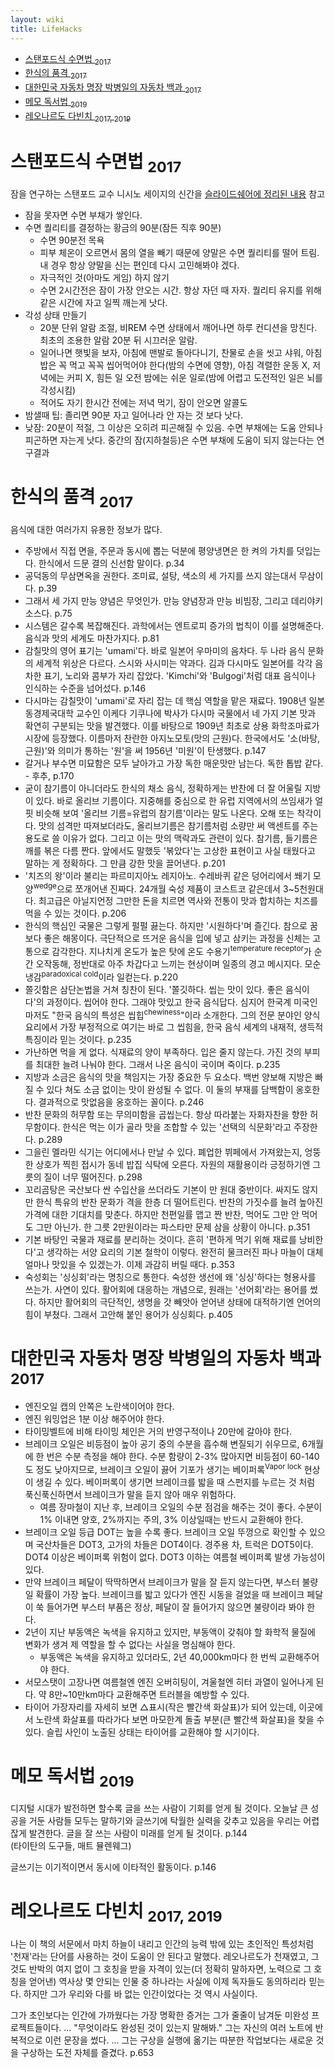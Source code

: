 ```yaml
---
layout: wiki 
title: LifeHacks
---
```


<!-- TOC -->

- [스탠포드식 수면법 <sub>2017</sub>](#스탠포드식-수면법-2017)
- [한식의 품격 <sub>2017</sub>](#한식의-품격-2017)
- [대한민국 자동차 명장 박병일의 자동차 백과 <sub>2017</sub>](#대한민국-자동차-명장-박병일의-자동차-백과-2017)
- [메모 독서법 <sub>2019</sub>](#메모-독서법-2019)
- [레오나르도 다빈치 <sub>2017, 2019</sub>](#레오나르도-다빈치-2017-2019)

<!-- /TOC -->

# 스탠포드식 수면법 <sub>2017</sub>
잠을 연구하는 스탠포드 교수 니시노 세이지의 신간을 [슬라이드쉐어에 정리된 내용](https://www.slideshare.net/ssuser66edbf/ss-83634837) 참고
- 잠을 못자면 수면 부채가 쌓인다.
- 수면 퀄리티를 결정하는 황금의 90분(잠든 직후 90분)
    - 수면 90분전 목욕
    - 피부 체온이 오르면서 몸의 열을 빼기 때문에 양말은 수면 퀄리티를 떨어 트림. 내 경우 항상 양말을 신는 편인데 다시 고민해봐야 겠다.
    - 자극적인 것(아마도 게임) 하지 않기
    - 수면 2시간전은 잠이 가장 안오는 시간. 항상 자던 때 자자. 퀄리티 유지를 위해 같은 시간에 자고 일찍 깨는게 낫다.
- 각성 상태 만들기
    - 20분 단위 알람 조절, 비REM 수면 상태에서 깨어나면 하루 컨디션을 망친다. 최초의 조용한 알람 20분 뒤 시끄러운 알람.
    - 일어나면 햇빛을 보자, 아침에 맨발로 돌아다니기, 찬물로 손을 씻고 샤워, 아침밥은 꼭 먹고 꼭꼭 씹어먹어야 한다(밤의 수면에 영향), 아침 격렬한 운동 X, 저녁에는 커피 X, 힘든 일 오전 밤에는 쉬운 일로(밤에 어렵고 도전적인 일은 뇌를 각성시킴)
    - 적어도 자기 한시간 전에는 저녁 먹기, 잠이 안오면 알콜도
- 밤샐때 팁: 졸리면 90분 자고 일어나라 안 자는 것 보다 낫다.
- 낮잠: 20분이 적절, 그 이상은 오히려 피곤해질 수 있음. 수면 부채에는 도움 안되나 피곤하면 자는게 낫다. 중간의 잠(지하철등)은 수면 부채에 도움이 되지 않는다는 연구결과

# 한식의 품격 <sub>2017</sub>
음식에 대한 여러가지 유용한 정보가 많다.

- 주방에서 직접 면을, 주문과 동시에 뽑는 덕분에 평양냉면은 한 켜의 가치를 덧입는다. 한식에서 드문 결의 신선함 말이다. p.34
- 공덕동의 무삼면옥을 권한다. 조미료, 설탕, 색소의 세 가지를 쓰지 않는대서 무삼이다. p.39
- 그래서 세 가지 만능 양념은 무엇인가. 만능 양념장과 만능 비빔장, 그리고 데리야키 소스다. p.75
- 시스템은 갈수록 복잡해진다. 과학에서는 엔트로피 증가의 법칙이 이를 설명해준다. 음식과 맛의 세계도 마찬가지다. p.81
- 감칠맛의 영어 표기는 'umami'다. 바로 일본어 우마미의 음차다. 두 나라 음식 문화의 세계적 위상은 다르다. 스시와 사시미는 약과다. 김과 다시마도 일본어를 각각 음차한 표기, 노리와 콤부가 자리 잡았다. 'Kimchi'와 'Bulgogi'처럼 대표 음식이나 인식하는 수준을 넘어섰다. p.146
- 다시마는 감칠맛이 'umami'로 자리 잡는 데 핵심 역할을 맡은 재료다. 1908년 일본 동경제국대학 교수인 이케다 기쿠나에 박사가 다시마 국물에서 네 가지 기본 맛과 확연히 구분되는 맛을 발견했다. 이를 바탕으로 1909년 최초로 상용 화학조마료가 시장에 등장했다. 이름마저 찬란한 아지노모토(맛의 근원)다. 한국에서도 '소(바탕, 근원)'와 의미가 통하는 '원'을 써 1956년 '미원'이 탄생했다. p.147
- 갈거나 부수면 미묘함은 모두 날아가고 가장 독한 매운맛만 남는다. 독한 톱밥 같다. - 후추, p.170
- 굳이 참기름이 아니더라도 한식의 채소 음식, 정확하게는 반찬에 더 잘 어울릴 지방이 있다. 바로 올리브 기름이다. 지중해를 중심으로 한 유럽 지역에서의 쓰임새가 얼핏 비슷해 보여 '올리브 기름=유럽의 참기름'이라는 말도 나온다. 오해 또는 착각이다. 맛의 섬격만 따져보더라도, 올리브기름은 참기름처럼 소량만 써 액센트를 주는 용도로 쓸 이유가 없다. 그리고 이는 맛의 맥락과도 관련이 있다. 참기름, 들기름은 깨를 볶은 다름 짠다. 앞에서도 말했듯 '볶았다'는 고상한 표현이고 사실 태웠다고 말하는 게 정확하다. 그 만큼 강한 맛을 끌어낸다. p.201
- '치즈의 왕'이라 불리는 파르미지아노 레지아노. 수레바퀴 같은 덩어리에서 쐐기 모양<sup>wedge</sup>으로 쪼개어낸 진짜다. 24개월 숙성 제품이 코스트코 같은데서 3~5천원대다. 최고급은 아닐지언정 그만한 돈을 치르면 역사와 전통이 맛과 합치하는 치즈를 먹을 수 있는 것이다. p.206
- 한식의 핵심인 국물은 그렇게 펄펄 끓는다. 하지만 '시원하다'며 즐긴다. 참으로 꿈보다 좋은 해몽이다. 극단적으로 뜨거운 음식을 입에 넣고 삼키는 과정을 신체는 고통으로 감각한다. 지나치게 온도가 높은 탓에 온도 수용기<sup>temperature receptor</sup>가 순간 오작동해, 정반대로 아주 차갑다고 느끼는 현상이며 일종의 경고 메시지다. 모순냉감<sup>paradoxical cold</sup>이라 일컫는다. p.220
- 쫄깃함은 삼단논법을 거쳐 칭찬이 된다. '쫄깃하다. 씹는 맛이 있다. 좋은 음식이다'의 과정이다. 씹어야 한다. 그래야 맛있고 한국 음식답다. 심지어 한국계 미국인마저도 "한국 음식의 특성은 씹힙<sup>chewiness</sup>"이라 소개한다. 그의 전문 분야인 양식 요리에서 가장 부정적으로 여기는 바로 그 씹힘을, 한국 음식 세계의 내재적, 생득적 특징이라 믿는 것이다. p.235
- 가난하면 먹을 게 없다. 식재료의 양이 부족하다. 입은 줄지 않는다. 가진 것의 부피를 최대한 늘려 나눠야 한다. 그래서 나온 음식이 국이며 죽이다. p.235
- 지방과 소금은 음식의 맛을 책임지는 가장 중요한 두 요소다. 백번 양보해 지방은 빠질 수 있다 쳐도 소금 없이는 맛이 완성될 수 없다. 이 둘의 부재를 담백함이 옹호한다. 결과적으로 맛없음을 옹호하는 꼴이다. p.246
- 반찬 문화의 허무함 또는 무의미함을 곱씹는다. 항상 따라붙는 자화자찬을 향한 허무함이다. 한식은 먹는 이가 골라 맛을 조합할 수 있는 '선택의 식문화'라고 주장한다. p.289
- 그을린 멜라민 식기는 어디에서나 만날 수 있다. 폐업한 뷔페에서 가져왔는지, 엉뚱한 상호가 찍힌 접시가 동네 밥집 식탁에 오른다. 자원의 재활용이라 긍정하기엔 그릇의 질이 너무 떨어진다. p.298
- 꼬리곰탕은 국산보다 싼 수입산을 쓰더라도 기본이 만 원대 중반이다. 싸지도 않지만 한식 특유의 반찬 문화가 격을 한층 더 떨어트린다. 반찬의 가짓수를 늘려 높아진 가격에 대한 기대치를 맞춘다. 하지만 천편일률 맵고 짠 반찬, 먹어도 그만 안 먹어도 그만 아닌가. 한 그릇 2만원이라는 파스타만 문제 삼을 상황이 아니다. p.351
- 기본 바탕인 국물과 재료를 분리하는 것이다. 흔히 '편하게 먹기 위해 재료를 낭비한다'고 생각하는 서양 요리의 기본 철학이 이렇다. 완전히 물크러진 파나 마늘이 대체 얼마나 맛있을 수 있겠는가. 이제 과감히 버릴 때다. p.353
- 숙성회는 '싱싱회'라는 명칭으로 통한다. 숙성한 생선에 왜 '싱싱'하다는 형용사를 쓰는가. 사연이 있다. 활어회에 대응하는 개념으로, 원래는 '선어회'라는 용어를 썼다. 하지만 활어회의 극단적인, 생명을 갓 빼앗아 얻어낸 상태에 대적하기엔 언어의 힘이 부쳤다. 그래서 고안해 붙인 용어가 싱싱회다. p.405

# 대한민국 자동차 명장 박병일의 자동차 백과 <sub>2017</sub>
- 엔진오일 캡의 안쪽은 노란색이어야 한다.
- 엔진 워밍업은 1분 이상 해주어야 한다.
- 타이밍벨트에 비해 타이밍 체인은 거의 반영구적이나 20만에 갈아야 한다.
- 브레이크 오일은 비등점이 높아 공기 중의 수분을 흡수해 변질되기 쉬우므로, 6개월에 한 번은 수분 측정을 해야 한다. 수분 함량이 2-3% 많아지면 비등점이 60-140도 정도 낮아지므로, 브레이크 오일이 끓어 기포가 생기는 베이퍼록<sup>Vapor lock</sup> 현상이 생길 수 있다. 베이퍼록이 생기면 브레이크를 밟을 때 스펀지를 누르는 것 처럼 푹신푹신하면서 브레이크가 말을 듣지 않아 매우 위험하다.
    - 여름 장마철이 지난 후, 브레이크 오일의 수분 점검을 해주는 것이 좋다. 수분이 1% 이내면 양호, 2%까지는 주의, 3% 이상일때는 반드시 교환해야 한다.
- 브레이크 오일 등급 DOT는 높을 수록 좋다. 브레이크 오일 뚜껑으로 확인할 수 있으며 국산차들은 DOT3, 고가의 차들은 DOT4이다. 경주용 차, 트럭은 DOT5이다. DOT4 이상은 베이퍼록 위험이 없다. DOT3 이하는 여름철 베이퍼록 발생 가능성이 있다.
- 만약 브레이크 페달이 딱딱하면서 브레이크가 말을 잘 듣지 않는다면, 부스터 불량일 확률이 가장 높다. 브레이크를 밟고 있다가 엔진 시동을 걸었을 때 브레이크 페달이 쑥 들어가면 부스터 부품은 정상, 페달이 잘 들어가지 않으면 불량이라 봐야 한다.
- 2년이 지난 부동액은 녹색을 유지하고 있지만, 부동액이 갖춰야 할 화학적 물질에 변화가 생겨 제 역할을 할 수 없다는 사실을 명심해야 한다.
    - 부동액은 녹색을 유지하고 있더라도, 2년 40,000km마다 한 번씩 교환해주어야 한다.
- 서모스탯이 고장나면 여름철엔 엔진 오버히팅이, 겨울철엔 히터 과열이 일어나게 된다. 약 8만~10만km마다 교환해주면 트러블을 예방할 수 있다.
- 타이어 가장자리를 자세히 보면 △표시(작은 빨간색 화살표)가 되어 있는데, 이곳에서 노란색 화살표를 따라가다 보면 마모한계 돌출 부분(큰 빨간색 화살표)을 찾을 수 있다. 슬립 사인이 노출된 상태는 타이어를 교환해야 할 시기이다.

# 메모 독서법 <sub>2019</sub>
디지털 시대가 발전하면 할수록 글을 쓰는 사람이 기회를 얻게 될 것이다. 오늘날 큰 성공을 거둔 사람들 모두는 말하기와 글쓰기에 탁월한 실력을 갖추고 있음을 우리는 어렵잖게 발견한다. 글을 잘 쓰는 사람이 미래를 얻게 될 것이다. p.144  
(타이탄의 도구들, 매트 뮬렌웨그)

글쓰기는 이기적이면서 동시에 이타적인 활동이다. p.146

# 레오나르도 다빈치 <sub>2017, 2019</sub>
나는 이 책의 서문에서 마치 하늘이 내리고 인간의 능력 밖에 있는 초인적인 특성처럼 '천재'라는 단어를 사용하는 것이 도움이 안 된다고 말했다. 레오나르도가 천재였고, 그것도 반박의 여지 없이 그 호칭을 받을 자격이 있는(더 정확히 말하자면, 노력으로 그 호칭을 얻어낸) 역사상 몇 안되는 인물 중 하나라는 사실에 이제 독자들도 동의하리라 믿는다. 하지만 그가 우리와 다를 바 없는 인간이었다는 것 역시 사실이다.  

그가 초인보다는 인간에 가까웠다는 가장 명확한 증거는 그가 줄줄이 남겨둔 미완성 프로젝트들이다. ... "무엇이라도 완성된 것이 있는지 말해봐." 그는 자신의 여러 노트에 반복적으로 이런 문장을 썼다. ... 그는 구상을 실행에 옮기는 따분한 작업보다는 새로운 것을 구상하는 도전 자체를 즐겼다. p.653